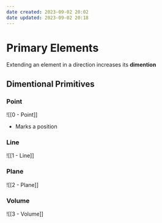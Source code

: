 ```yaml
---
date created: 2023-09-02 20:02
date updated: 2023-09-02 20:18
---
```


# Primary Elements

Extending an element in a direction increases its **dimention**

## Dimentional Primitives

### Point

![[0 - Point]]
- Marks a position
### Line

![[1 - Line]]

### Plane

![[2 - Plane]]

### Volume

![[3 - Volume]]
